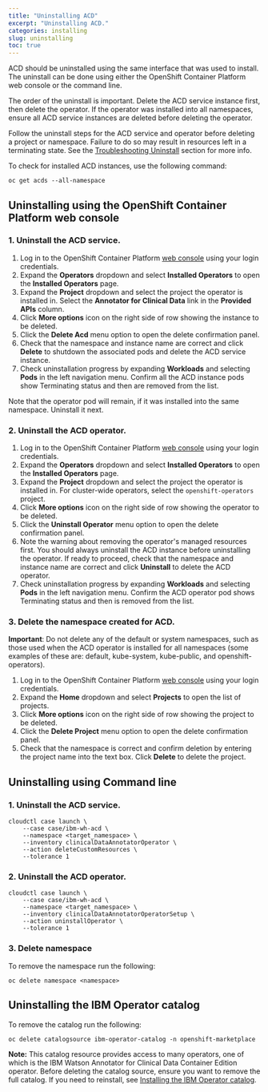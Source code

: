 ```yaml
---
title: "Uninstalling ACD"
excerpt: "Uninstalling ACD."
categories: installing
slug: uninstalling
toc: true
---
```


ACD should be uninstalled using the same interface that was used to install. The uninstall can be done using either the OpenShift Container Platform web console or the command line.

The order of the uninstall is important. Delete the ACD service instance first, then delete the operator. If the operator was installed into all namespaces, ensure all ACD service instances are deleted before deleting the operator.

Follow the uninstall steps for the ACD service and operator before deleting a project or namespace. Failure to do so may result in resources left in a terminating state. See the [Troubleshooting Uninstall](/troubleshooting/troubleshooting-uninstall/) section for more info.

To check for installed ACD instances, use the following command:

```
oc get acds --all-namespace
```

## Uninstalling using the OpenShift Container Platform web console

### 1. Uninstall the ACD service.

1. Log in to the OpenShift Container Platform [web console](https://docs.openshift.com/container-platform/4.7/web_console/web-console.html) using your login credentials.
1. Expand the **Operators** dropdown and select **Installed Operators** to open the **Installed Operators** page.
1. Expand the **Project** dropdown and select the project the operator is installed in. Select the **Annotator for Clinical Data** link in the **Provided APIs** column.
1. Click **More options** icon on the right side of row showing the instance to be deleted.
1. Click the **Delete Acd** menu option to open the delete confirmation panel.
1. Check that the namespace and instance name are correct and click **Delete** to shutdown the associated pods and delete the ACD service instance.
1. Check uninstallation progress by expanding **Workloads** and selecting **Pods** in the left navigation menu.
Confirm all the ACD instance pods show  Terminating status and then are removed from the list.

Note that the operator pod will remain, if it was installed into the same namespace. Uninstall it next.

### 2. Uninstall the ACD operator.

1. Log in to the OpenShift Container Platform [web console](https://docs.openshift.com/container-platform/4.7/web_console/web-console.html) using your login credentials.
1. Expand the **Operators** dropdown and select **Installed Operators** to open the **Installed Operators** page.
1. Expand the **Project** dropdown and select the project the operator is installed in. For cluster-wide operators, select the `openshift-operators` project.
1. Click **More options** icon on the right side of row showing the operator to be deleted.
1. Click the **Uninstall Operator** menu option to open the delete confirmation panel.
1. Note the warning about removing the operator's managed resources first. You should always uninstall the ACD instance before uninstalling the operator. If ready to proceed, check that the namespace and instance name are correct and click **Uninstall** to delete the ACD operator.
1. Check uninstallation progress by expanding **Workloads** and selecting **Pods** in the left navigation menu.
Confirm the ACD operator pod shows Terminating status and then is removed from the list.

### 3. Delete the namespace created for ACD.

**Important**: Do not delete any of the default or system namespaces, such as those used when the ACD operator is installed for all namespaces (some examples of these are: default, kube-system, kube-public, and openshift-operators).

1. Log in to the OpenShift Container Platform [web console](https://docs.openshift.com/container-platform/4.7/web_console/web-console.html) using your login credentials.
1. Expand the **Home** dropdown and select **Projects** to open the list of projects.
1. Click **More options** icon on the right side of row showing the project to be deleted.
1. Click the **Delete Project** menu option to open the delete confirmation panel.
1. Check that the namespace is correct and confirm deletion by entering the project name into the text box. Click **Delete** to delete the project.

## Uninstalling using Command line

### 1. Uninstall the ACD service.

```
cloudctl case launch \
    --case case/ibm-wh-acd \
    --namespace <target_namespace> \
    --inventory clinicalDataAnnotatorOperator \
    --action deleteCustomResources \
    --tolerance 1
```

### 2. Uninstall the ACD operator.

```
cloudctl case launch \
    --case case/ibm-wh-acd \
    --namespace <target_namespace> \
    --inventory clinicalDataAnnotatorOperatorSetup \
    --action uninstallOperator \
    --tolerance 1
```

### 3. Delete namespace

To remove the namespace run the following:

```
oc delete namespace <namespace>
```

## Uninstalling the IBM Operator catalog

To remove the catalog run the following:

```
oc delete catalogsource ibm-operator-catalog -n openshift-marketplace
```

**Note:** This catalog resource provides access to many operators, one of which is the IBM Watson Annotator for Clinical Data Container Edition operator. Before deleting the catalog source, ensure you want to remove the full catalog. If you need to reinstall, see [Installing the IBM Operator catalog](/installing/installing/#installing-the-ibm-operator-catalog).
